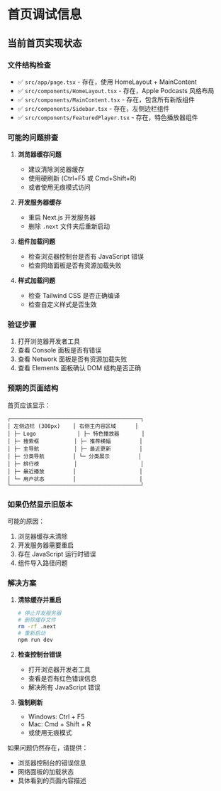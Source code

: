 # 首页调试信息

## 当前首页实现状态

### 文件结构检查
- ✅ `src/app/page.tsx` - 存在，使用 HomeLayout + MainContent
- ✅ `src/components/HomeLayout.tsx` - 存在，Apple Podcasts 风格布局
- ✅ `src/components/MainContent.tsx` - 存在，包含所有新版组件
- ✅ `src/components/Sidebar.tsx` - 存在，左侧边栏组件
- ✅ `src/components/FeaturedPlayer.tsx` - 存在，特色播放器组件

### 可能的问题排查

1. **浏览器缓存问题**
   - 建议清除浏览器缓存
   - 使用硬刷新 (Ctrl+F5 或 Cmd+Shift+R)
   - 或者使用无痕模式访问

2. **开发服务器缓存**
   - 重启 Next.js 开发服务器
   - 删除 `.next` 文件夹后重新启动

3. **组件加载问题**
   - 检查浏览器控制台是否有 JavaScript 错误
   - 检查网络面板是否有资源加载失败

4. **样式加载问题**
   - 检查 Tailwind CSS 是否正确编译
   - 检查自定义样式是否生效

### 验证步骤

1. 打开浏览器开发者工具
2. 查看 Console 面板是否有错误
3. 查看 Network 面板是否有资源加载失败
4. 查看 Elements 面板确认 DOM 结构是否正确

### 预期的页面结构

首页应该显示：
```
┌─────────────────────────────────────────┐
│ 左侧边栏 (300px)    │ 右侧主内容区域      │
│ ├─ Logo             │ ├─ 特色播放器       │
│ ├─ 搜索框           │ ├─ 推荐横幅         │
│ ├─ 主导航           │ ├─ 最近更新         │
│ ├─ 分类导航         │ └─ 分类展示         │
│ ├─ 排行榜           │                    │
│ ├─ 最近播放         │                    │
│ └─ 用户状态         │                    │
└─────────────────────────────────────────┘
```

### 如果仍然显示旧版本

可能的原因：
1. 浏览器缓存未清除
2. 开发服务器需要重启
3. 存在 JavaScript 运行时错误
4. 组件导入路径问题

### 解决方案

1. **清除缓存并重启**
   ```bash
   # 停止开发服务器
   # 删除缓存文件
   rm -rf .next
   # 重新启动
   npm run dev
   ```

2. **检查控制台错误**
   - 打开浏览器开发者工具
   - 查看是否有红色错误信息
   - 解决所有 JavaScript 错误

3. **强制刷新**
   - Windows: Ctrl + F5
   - Mac: Cmd + Shift + R
   - 或使用无痕模式

如果问题仍然存在，请提供：
- 浏览器控制台的错误信息
- 网络面板的加载状态
- 具体看到的页面内容描述